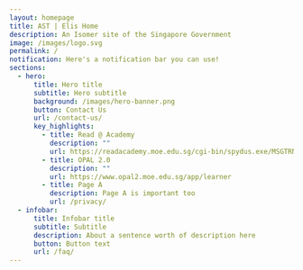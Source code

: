 ```yaml
---
layout: homepage
title: AST | Elis Home
description: An Isomer site of the Singapore Government
image: /images/logo.svg
permalink: /
notification: Here's a notification bar you can use!
sections:
  - hero:
      title: Hero title
      subtitle: Hero subtitle
      background: /images/hero-banner.png
      button: Contact Us
      url: /contact-us/
      key_highlights:
        - title: Read @ Academy
          description: ""
          url: https://readacademy.moe.edu.sg/cgi-bin/spydus.exe/MSGTRN/WPAC/HOME
        - title: OPAL 2.0
          description: ""
          url: https://www.opal2.moe.edu.sg/app/learner
        - title: Page A
          description: Page A is important too
          url: /privacy/
  - infobar:
      title: Infobar title
      subtitle: Subtitle
      description: About a sentence worth of description here
      button: Button text
      url: /faq/
---
```

